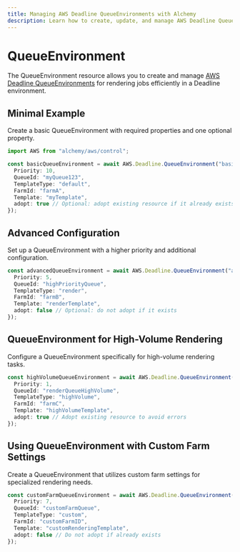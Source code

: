 ```yaml
---
title: Managing AWS Deadline QueueEnvironments with Alchemy
description: Learn how to create, update, and manage AWS Deadline QueueEnvironments using Alchemy Cloud Control.
---
```


# QueueEnvironment

The QueueEnvironment resource allows you to create and manage [AWS Deadline QueueEnvironments](https://docs.aws.amazon.com/deadline/latest/userguide/) for rendering jobs efficiently in a Deadline environment.

## Minimal Example

Create a basic QueueEnvironment with required properties and one optional property.

```ts
import AWS from "alchemy/aws/control";

const basicQueueEnvironment = await AWS.Deadline.QueueEnvironment("basicQueueEnvironment", {
  Priority: 10,
  QueueId: "myQueue123",
  TemplateType: "default",
  FarmId: "farmA",
  Template: "myTemplate",
  adopt: true // Optional: adopt existing resource if it already exists
});
```

## Advanced Configuration

Set up a QueueEnvironment with a higher priority and additional configuration.

```ts
const advancedQueueEnvironment = await AWS.Deadline.QueueEnvironment("advancedQueueEnvironment", {
  Priority: 5,
  QueueId: "highPriorityQueue",
  TemplateType: "render",
  FarmId: "farmB",
  Template: "renderTemplate",
  adopt: false // Optional: do not adopt if it exists
});
```

## QueueEnvironment for High-Volume Rendering

Configure a QueueEnvironment specifically for high-volume rendering tasks.

```ts
const highVolumeQueueEnvironment = await AWS.Deadline.QueueEnvironment("highVolumeQueueEnvironment", {
  Priority: 1,
  QueueId: "renderQueueHighVolume",
  TemplateType: "highVolume",
  FarmId: "farmC",
  Template: "highVolumeTemplate",
  adopt: true // Adopt existing resource to avoid errors
});
```

## Using QueueEnvironment with Custom Farm Settings

Create a QueueEnvironment that utilizes custom farm settings for specialized rendering needs.

```ts
const customFarmQueueEnvironment = await AWS.Deadline.QueueEnvironment("customFarmQueueEnvironment", {
  Priority: 7,
  QueueId: "customFarmQueue",
  TemplateType: "custom",
  FarmId: "customFarmID",
  Template: "customRenderingTemplate",
  adopt: false // Do not adopt if already exists
});
```